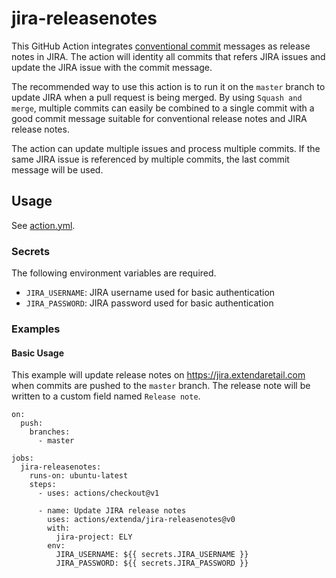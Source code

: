 # jira-releasenotes

This GitHub Action integrates [conventional commit](https://conventionalcommits.org) messages as release notes in JIRA.
The action will identity all commits that refers JIRA issues and update the JIRA issue with the commit message.

The recommended way to use this action is to run it on the `master` branch to update JIRA when a pull request is being 
merged. By using `Squash and merge`, multiple commits can easily be combined to a single commit with a good commit 
message suitable for conventional release notes and JIRA release notes.

The action can update multiple issues and process multiple commits. If the same JIRA issue is referenced by multiple 
commits, the last commit message will be used.


## Usage

See [action.yml](action.yml).

### Secrets

The following environment variables are required.

  * `JIRA_USERNAME`: JIRA username used for basic authentication
  * `JIRA_PASSWORD`: JIRA password used for basic authentication 
  
### Examples

#### Basic Usage

This example will update release notes on https://jira.extendaretail.com when commits are pushed to the `master` branch.
The release note will be written to a custom field named `Release note`.

```
on:
  push:
    branches: 
      - master

jobs:
  jira-releasenotes:
    runs-on: ubuntu-latest
    steps:
      - uses: actions/checkout@v1

      - name: Update JIRA release notes
        uses: actions/extenda/jira-releasenotes@v0
        with:
          jira-project: ELY
        env:
          JIRA_USERNAME: ${{ secrets.JIRA_USERNAME }}
          JIRA_PASSWORD: ${{ secrets.JIRA_PASSWORD }}
```
